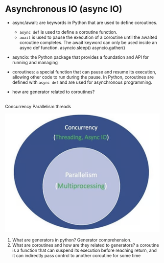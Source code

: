 # Asynchronous IO (async IO)
* async/await: are keywords in Python that are used to define coroutines. 
 
  - `async def` is used to define a coroutine function.
  - `await` is used to pause the execution of a coroutine until the awaited coroutine completes. The await keyword can only be used inside an async def function.
asyncio.sleep()
asyncio.gather()

* asyncio: the Python package that provides a foundation and API for running and managing 

* coroutines: a special function that can pause and resume its execution, allowing other code to run during the pause. In Python, coroutines are defined with `async def` and are used for asynchronous programming.

* how are generator related to coroutines?

<br>
Concurrency  
Parallelism  
threads
<br>

![](../images/async_paradigm.png)

1. What are generators in python? Generator comprehension.
2. What are coroutines and how are they related to generators?
a coroutine is a function that can suspend its execution before reaching return, and it can indirectly pass control to another coroutine for some time